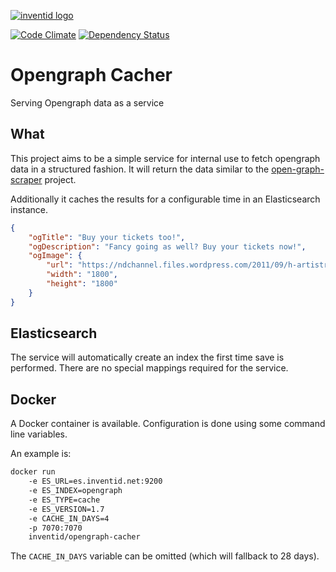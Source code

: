 [![inventid logo](https://cdn.inventid.nl/assets/logo-horizontally-ba8ae38ab1f53863fa4e99b977eaa1c7.png)](http://opensource.inventid.nl)

[![Code Climate](https://codeclimate.com/github/inventid/opengraph-cacher/badges/gpa.svg)](https://codeclimate.com/github/inventid/opengraph-cacher)
[![Dependency Status](https://gemnasium.com/badges/github.com/inventid/opengraph-cacher.svg)](https://gemnasium.com/github.com/inventid/opengraph-cacher)

# Opengraph Cacher

Serving Opengraph data as a service

## What

This project aims to be a simple service for internal use to fetch opengraph data in a structured fashion.
It will return the data similar to the [open-graph-scraper](https://github.com/jshemas/openGraphScraper) project.

Additionally it caches the results for a configurable time in an Elasticsearch instance.

```json
{
	"ogTitle": "Buy your tickets too!",
	"ogDescription": "Fancy going as well? Buy your tickets now!",
	"ogImage": {
		"url": "https://ndchannel.files.wordpress.com/2011/09/h-artistry2bat2bmiecc2bin2boctober2blast2byear.jpg?size=huge",
		"width": "1800",
		"height": "1800"
	}
}
```

## Elasticsearch

The service will automatically create an index the first time save is performed.
There are no special mappings required for the service.

## Docker

A Docker container is available.
Configuration is done using some command line variables.

An example is:

```bash
docker run
    -e ES_URL=es.inventid.net:9200
    -e ES_INDEX=opengraph
    -e ES_TYPE=cache 
    -e ES_VERSION=1.7
    -e CACHE_IN_DAYS=4 
    -p 7070:7070
    inventid/opengraph-cacher
```

The `CACHE_IN_DAYS` variable can be omitted (which will fallback to 28 days).

